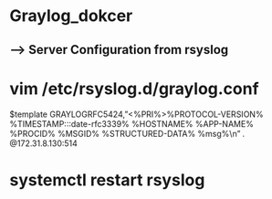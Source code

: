 # Graylog_dokcer

## --> Server Configuration from rsyslog

# vim /etc/rsyslog.d/graylog.conf
$template GRAYLOGRFC5424,”<%PRI%>%PROTOCOL-VERSION% %TIMESTAMP:::date-rfc3339% %HOSTNAME% %APP-NAME% %PROCID% %MSGID% %STRUCTURED-DATA% %msg%\n”
*.* @172.31.8.130:514

# systemctl restart rsyslog
